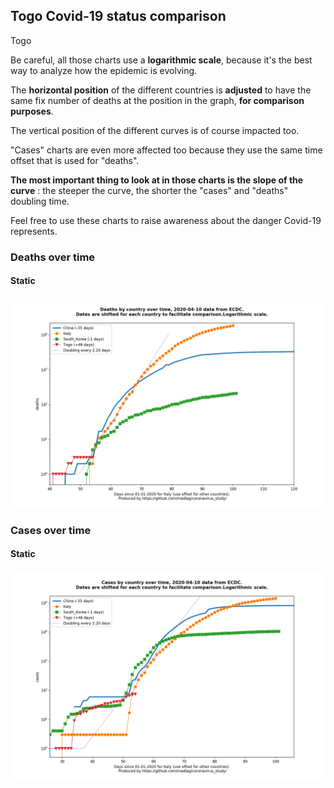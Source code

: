 ## Togo Covid-19 status comparison 

Togo



Be careful, all those charts use a **logarithmic scale**, because it's the best way to analyze how the epidemic is evolving.
 
The **horizontal position** of the different countries is **adjusted** to have the same fix number of deaths at the position in the graph, **for comparison purposes**.

The vertical position of the different curves is of course impacted too.

"Cases" charts are even more affected too because they use the same time offset that is used for "deaths".

**The most important thing to look at in those charts is the slope of the curve** : the steeper the curve, the shorter the "cases" and "deaths" doubling time.

Feel free to use these charts to raise awareness about the danger Covid-19 represents. 


 
### Deaths over time
 
#### Static
![Togo covid-19 deaths static chart](https://raw.githubusercontent.com/madlag/coronavirus_study/master/notebooks/graphs/2020-04-10/countries/Togo/2020-04-10_Togo_deaths.png "Togo covid-19 deaths static chart")   

 
### Cases over time
 
#### Static
![Togo covid-19 cases static chart](https://raw.githubusercontent.com/madlag/coronavirus_study/master/notebooks/graphs/2020-04-10/countries/Togo/2020-04-10_Togo_cases.png "Togo covid-19 cases static chart")   

